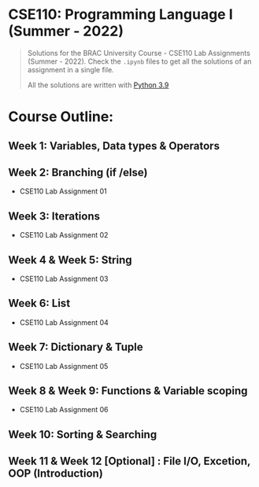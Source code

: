 # CSE110: Programming Language I (Summer - 2022)

> Solutions for the BRAC University Course - CSE110 Lab Assignments (Summer - 2022). Check the `.ipynb` files to get all the solutions of an assignment in a single file.
>  
> All the solutions are written with [Python 3.9 ](https://www.python.org/downloads/)

# Course Outline:

## **Week 1:** Variables, Data types & Operators

## **Week 2:** Branching (if /else)
 * CSE110 Lab Assignment 01

## **Week 3:** Iterations
 * CSE110 Lab Assignment 02

## **Week 4 & Week 5:** String
 * CSE110 Lab Assignment 03

## **Week 6:** List
 * CSE110 Lab Assignment 04

## **Week 7:** Dictionary & Tuple
 * CSE110 Lab Assignment 05

## **Week 8 & Week 9:** Functions & Variable scoping
 * CSE110 Lab Assignment 06

## **Week 10:** Sorting & Searching

## **Week 11 & Week 12 [Optional] :** File I/O, Excetion, OOP (Introduction)

